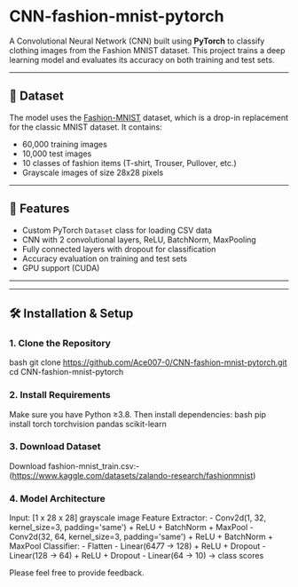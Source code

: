 # CNN-fashion-mnist-pytorch
A Convolutional Neural Network (CNN) built using **PyTorch** to classify clothing images from the Fashion MNIST dataset. This project trains a deep learning model and evaluates its accuracy on both training and test sets.

---

## 📌 Dataset

The model uses the [Fashion-MNIST](https://github.com/zalandoresearch/fashion-mnist) dataset, which is a drop-in replacement for the classic MNIST dataset. It contains:
- 60,000 training images
- 10,000 test images
- 10 classes of fashion items (T-shirt, Trouser, Pullover, etc.)
- Grayscale images of size 28x28 pixels

---

## 🚀 Features

- Custom PyTorch `Dataset` class for loading CSV data
- CNN with 2 convolutional layers, ReLU, BatchNorm, MaxPooling
- Fully connected layers with dropout for classification
- Accuracy evaluation on training and test sets
- GPU support (CUDA)

---

---

## 🛠️ Installation & Setup

### 1. Clone the Repository
bash
git clone https://github.com/Ace007-0/CNN-fashion-mnist-pytorch.git
cd CNN-fashion-mnist-pytorch


### 2. Install Requirements
Make sure you have Python ≥3.8. Then install dependencies:
bash
pip install torch torchvision pandas scikit-learn

### 3. Download Dataset
Download fashion-mnist_train.csv:- (https://www.kaggle.com/datasets/zalando-research/fashionmnist)

### 4. Model Architecture
Input: [1 x 28 x 28] grayscale image
Feature Extractor:
    - Conv2d(1, 32, kernel_size=3, padding='same') + ReLU + BatchNorm + MaxPool
    - Conv2d(32, 64, kernel_size=3, padding='same') + ReLU + BatchNorm + MaxPool
Classifier:
    - Flatten
    - Linear(64*7*7 → 128) + ReLU + Dropout
    - Linear(128 → 64) + ReLU + Dropout
    - Linear(64 → 10)  → class scores

Please feel free to provide feedback.



